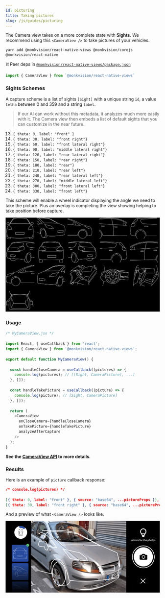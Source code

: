 ```yaml
---
id: picturing
title: Taking pictures
slug: /js/guides/picturing
---
```


The Camera view takes on a more complete state with **Sights**. We recommend using this `<CameraView />` to take pictures of your vehicles.

``` yarn
yarn add @monkvision/react-native-views @monkvision/corejs @monkvision/react-native
```

⛓️ Peer deps in [`@monkvision/react-native-views/package.json`](https://github.com/monkvision/monkjs/tree/master/packages/react-native-views/package.json)

``` javascript
import { CameraView } from `@monkvision/react-native-views`
```

### Sights Schemes

A capture scheme is a list of sights `[Sight]` with a unique string `id`, a value `tetha` between 0 and 359 and a string `label`.

> If our AI can work without this metadata, it analyzes much more easily with it. The Camera view then embeds a list of default sights that you can customize in the near future.

13. `{ theta: 0, label: "front" }`
14. `{ theta: 30, label: "front right"}`
15. `{ theta: 60, label: "front lateral right"}`
16. `{ theta: 90, label: "middle lateral right"}`
17. `{ theta: 120, label: "rear lateral right"}`
18. `{ theta: 150, label: "rear right"}`
19. `{ theta: 180, label: "rear"}`
20. `{ theta: 210, label: "rear left"}`
21. `{ theta: 240, label: "rear lateral left"}`
22. `{ theta: 270, label: "middle lateral left"}`
23. `{ theta: 300, label: "front lateral left"}`
24. `{ theta: 330, label: "front left"}`

This scheme will enable a wheel indicator displaying the angle we need to take the picture.
Plus an overlay is completing the view showing helping to take position before capture.

![classic-car-masks.jpg](../../../static/guides/classic-car-masks.jpg)

### Usage

``` javascript
/* MyCameraView.jsx */

import React, { useCallback } from 'react';
import { CameraView } from '@monkvision/react-native-views';

export default function MyCameraView() {

  const handleCloseCamera = useCallback((pictures) => {
    console.log(pictures); // [[Sight, CameraPicture], ...]
  }, []);

  const handleTakePicture = useCallback((picture) => {
    console.log(picture); // [Sight, CameraPicture]
  }, []);

  return (
    <CameraView
      onCloseCamera={handleCloseCamera}
      onTakePicture={handleTakePicture}
      analyzeAfterCapture
    />
  );
}
```

**See the [CameraView API](/js/api/react-native-views#CameraView) to more details.**

### Results

Here is an example of `picture` callback response:

``` json
/* console.log(pictures) */

[{ theta: 0, label: "front" }, { source: "base64", ...pictureProps }],
[{ theta: 30, label: "front right" }, { source: "base64", ...pictureProps }],
```

And a preview of what `<CameraView />` looks like.

![camera-view-example.png](../../../static/guides/camera-view-example.png)

